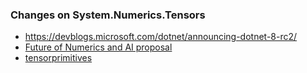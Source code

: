 

### Changes on System.Numerics.Tensors

- https://devblogs.microsoft.com/dotnet/announcing-dotnet-8-rc2/
- [Future of Numerics and AI proposal](https://github.com/dotnet/runtime/issues/89639)
- [tensorprimitives](https://learn.microsoft.com/en-us/dotnet/api/system.numerics.tensors.tensorprimitives?view=dotnet-plat-ext-8.0)